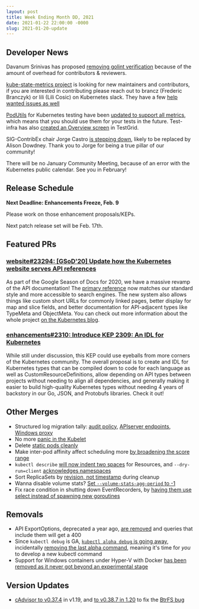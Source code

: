 ```yaml
---
layout: post
title: Week Ending Month DD, 2021
date: 2021-01-22 22:00:00 -0000
slug: 2021-01-20-update
---
```


## Developer News

Davanum Srinivas has proposed [removing golint verification](https://github.com/kubernetes/kubernetes/pull/98063) because of the amount of overhead for contributors & reviewers.

[kube-state-metrics project](https://github.com/kubernetes/kube-state-metrics/) is looking for new maintainers and contributors, if you are interested in contributing please reach out to brancz (Frederic Branczyk) or lili (Lili Cosic) on Kubernetes slack. They have a few [help wanted issues as well](https://github.com/kubernetes/kube-state-metrics/issues?q=is%3Aissue+is%3Aopen+label%3A%22help+wanted%22)

[PodUtils](https://github.com/kubernetes/test-infra/blob/master/prow/pod-utilities.md#writing-a-prowjob-that-uses-pod-utilities) for Kubernetes testing have been [updated to support all metrics](https://groups.google.com/g/kubernetes-dev/c/4ijGaCCHVxQ), which means that you should use them for your tests in the future.  Test-infra has also [created an Overview screen](https://groups.google.com/g/kubernetes-dev/c/Xy4RZAJ_u4E) in TestGrid.

SIG-ContribEx chair Jorge Castro [is stepping down](https://groups.google.com/g/kubernetes-dev/c/TYwMb3lbuyE), likely to be replaced by Alison Dowdney. Thank you to Jorge for being a true pillar of our community!

There will be no January Community Meeting, because of an error with the Kubernetes public calendar.  See you in February!

## Release Schedule

**Next Deadline: Enhancements Freeze, Feb. 9**

Please work on those enhancement proposals/KEPs.

Next patch release set will be Feb. 17th.

## Featured PRs

### [website#23294: [GSoD'20] Update how the Kubernetes website serves API references](https://github.com/kubernetes/website/pull/23294)

As part of the Google Season of Docs for 2020, we have a massive revamp of the API documentation! The [primary reference](https://kubernetes.io/docs/reference/kubernetes-api/) now matches our standard style and more accessible to search engines. The new system also allows things like custom short URLs for commonly linked pages, better display for map and slice fields, and better documentation for API-adjacent types like TypeMeta and ObjectMeta. You can check out more information about the whole project [on the Kubernetes blog](https://kubernetes.io/blog/2020/12/04/gsod-2020-improving-api-reference-experience/).

### [enhancements#2310: Introduce KEP 2309: An IDL for Kubernetes](https://github.com/kubernetes/enhancements/pull/2310)

While still under discussion, this KEP could use eyeballs from more corners of the Kubernetes community. The overall proposal is to create and IDL for Kubernetes types that can be compiled down to code for each language as well as CustomResourceDefinitions, allow depending on API types between projects without needing to align all dependencies, and generally making it easier to build high-quality Kubernetes types without needing 4 years of backstory in our Go, JSON, and Protobufs libraries. Check it out!

## Other Merges

* Structured log migration tally: [audit policy](https://github.com/kubernetes/kubernetes/pull/98252), [APIserver endpoints](https://github.com/kubernetes/kubernetes/pull/98093), [Windows proxy](https://github.com/kubernetes/kubernetes/pull/97941)
* No more [panic in the Kubelet](https://github.com/kubernetes/kubernetes/pull/98200)
* Delete [static pods cleanly](https://github.com/kubernetes/kubernetes/pull/98103)
* Make inter-pod affinity affect scheduling more [by broadening the score range](https://github.com/kubernetes/kubernetes/pull/98096)
* `kubectl describe` [will now indent two spaces](https://github.com/kubernetes/kubernetes/pull/97946) for Resources, and `--dry-run=client` [acknowledges namespaces](https://github.com/kubernetes/kubernetes/pull/97492)
* Sort ReplicaSets by [revision, not timestamp](https://github.com/kubernetes/kubernetes/pull/97407) during cleanup
* Wanna disable volume stats?  [Set `--volume-stats-agg-period` to -1](https://github.com/kubernetes/kubernetes/pull/96675)
* Fix race condition in shutting down EventRecorders, by [having them use select instead of spawning new goroutines](https://github.com/kubernetes/kubernetes/pull/95664)

## Removals

* API ExportOptions, deprecated a year ago, [are removed](https://github.com/kubernetes/kubernetes/pull/98312) and queries that include them will get a 400
* Since `kubectl debug` is GA, [`kubectl alpha debug` is going away](https://github.com/kubernetes/kubernetes/pull/98111), incidentally [removing the last alpha command](https://github.com/kubernetes/kubernetes/pull/97523), meaning it's time for *you* to develop a new kubectl command
* Support for Windows containers under Hyper-V with Docker [has been removed as it never got beyond an experimental stage](https://github.com/kubernetes/kubernetes/pull/97141)

## Version Updates

* [cAdvisor to v0.37.4](https://github.com/kubernetes/kubernetes/pull/98015) in v1.19, and [to v0.38.7 in 1.20](https://github.com/kubernetes/kubernetes/pull/98014) to fix the [BtrFS bug](https://github.com/kubernetes/kubernetes/issues/94335)
